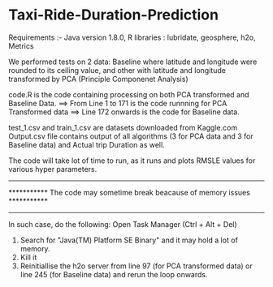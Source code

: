 # Taxi-Ride-Duration-Prediction

Requirements :- Java version 1.8.0, R libraries : lubridate, geosphere, h2o, Metrics 

We performed tests on 2 data: Baseline where latitude and longitude were rounded to 
its ceiling value, and other with latitude and longitude transformed by PCA (Principle Componenet Analysis)

code.R is the code containing processing on both PCA transformed and Baseline Data.
==> From Line 1 to 171 is the code runnning for PCA Transformed data
==> Line 172 onwards is the code for Baseline data. 

test_1.csv and train_1.csv are datasets downloaded from Kaggle.com
Output.csv file contains output of all algorithms (3 for PCA data and 3 for 
Baseline data) and Actual trip Duration as well.

The code will take lot of time to run, as it runs and plots RMSLE values for 
various hyper parameters.


  **********************************************************************
*********** The code may sometime break beacause of memory issues ***********
  ********************************************************************** 

In such case, do the following:
Open Task Manager (Ctrl + Alt + Del)
1. Search for "Java(TM) Platform SE Binary" and it may hold a lot of memory.
2. Kill it
3. Reinitiallise the h2o server from line 97 (for PCA transformed data) or 
   line 245 (for Baseline data) and rerun the loop onwards.
